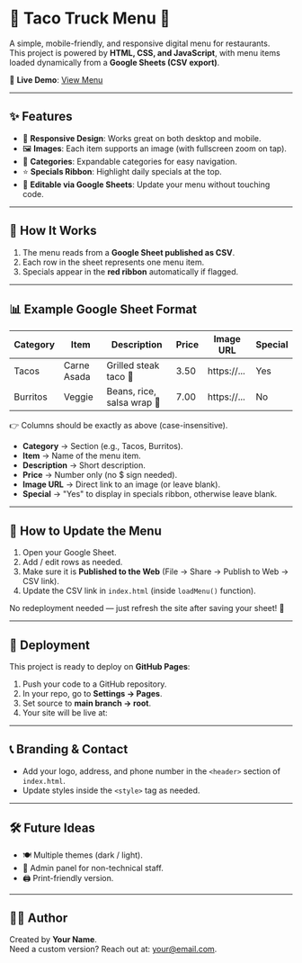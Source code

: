 # 🌮 Taco Truck Menu 🚚

A simple, mobile-friendly, and responsive digital menu for restaurants.  
This project is powered by **HTML, CSS, and JavaScript**, with menu items loaded dynamically from a **Google Sheets (CSV export)**.  

🔗 **Live Demo**: [View Menu](https://your-username.github.io/taco-truck-menu/)

---

## ✨ Features
- 📱 **Responsive Design**: Works great on both desktop and mobile.
- 🖼️ **Images**: Each item supports an image (with fullscreen zoom on tap).
- 🎯 **Categories**: Expandable categories for easy navigation.
- ⭐ **Specials Ribbon**: Highlight daily specials at the top.
- 📝 **Editable via Google Sheets**: Update your menu without touching code.

---

## 📖 How It Works
1. The menu reads from a **Google Sheet published as CSV**.  
2. Each row in the sheet represents one menu item.  
3. Specials appear in the **red ribbon** automatically if flagged.

---

## 📊 Example Google Sheet Format
| Category | Item        | Description              | Price | Image URL | Special |
|----------|------------|--------------------------|-------|-----------|---------|
| Tacos    | Carne Asada | Grilled steak taco 🌮     | 3.50  | https://... | Yes |
| Burritos | Veggie      | Beans, rice, salsa wrap 🌯 | 7.00  | https://... | No  |

👉 Columns should be exactly as above (case-insensitive).  

- **Category** → Section (e.g., Tacos, Burritos).  
- **Item** → Name of the menu item.  
- **Description** → Short description.  
- **Price** → Number only (no $ sign needed).  
- **Image URL** → Direct link to an image (or leave blank).  
- **Special** → "Yes" to display in specials ribbon, otherwise leave blank.  

---

## 🔧 How to Update the Menu
1. Open your Google Sheet.  
2. Add / edit rows as needed.  
3. Make sure it is **Published to the Web** (File → Share → Publish to Web → CSV link).  
4. Update the CSV link in `index.html` (inside `loadMenu()` function).  

No redeployment needed — just refresh the site after saving your sheet! 🎉  

---

## 🚀 Deployment
This project is ready to deploy on **GitHub Pages**:
1. Push your code to a GitHub repository.  
2. In your repo, go to **Settings → Pages**.  
3. Set source to **main branch → root**.  
4. Your site will be live at:  


---

## 📞 Branding & Contact
- Add your logo, address, and phone number in the `<header>` section of `index.html`.  
- Update styles inside the `<style>` tag as needed.  

---

## 🛠️ Future Ideas
- 🍽️ Multiple themes (dark / light).  
- 🔑 Admin panel for non-technical staff.  
- 🖨️ Print-friendly version.  

---

## 👨‍💻 Author
Created by **Your Name**.  
Need a custom version? Reach out at: [your@email.com](mailto:your@email.com).
